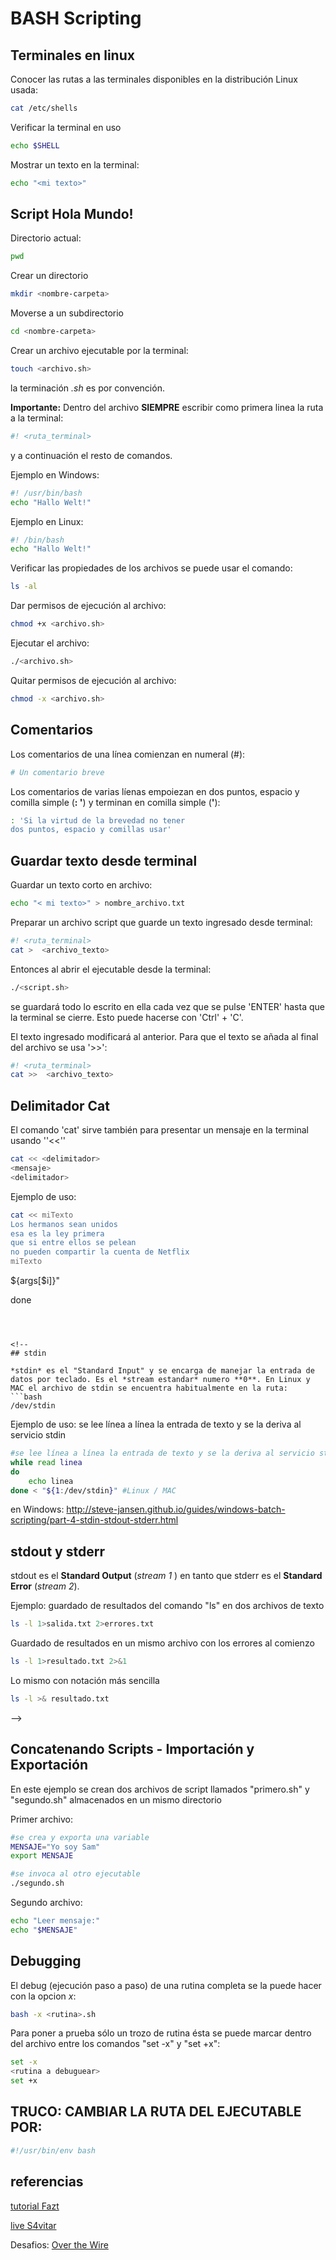 
# BASH Scripting

## Terminales en linux
Conocer las rutas a las terminales disponibles en la distribución Linux usada:
```bash
cat /etc/shells 
```
Verificar la terminal en uso
```bash
echo $SHELL
```
Mostrar un texto en la terminal:
```bash
echo "<mi texto>"
```

## Script Hola Mundo!
Directorio actual:
```bash
pwd
```
Crear un directorio
```bash
mkdir <nombre-carpeta>
```
Moverse a un subdirectorio
```bash
cd <nombre-carpeta>
```
Crear un archivo ejecutable por la terminal:
```bash
touch <archivo.sh>
```
la terminación *.sh* es por convención.

**Importante:** Dentro del archivo **SIEMPRE** escribir como primera linea la ruta a la terminal:
```bash
#! <ruta_terminal>
```
y a continuación el resto de comandos.

Ejemplo en Windows:
```bash
#! /usr/bin/bash
echo "Hallo Welt!"
```
Ejemplo en Linux:
```bash
#! /bin/bash
echo "Hallo Welt!"
```


Verificar las propiedades de los archivos se puede usar el comando:
```bash
ls -al
```
Dar permisos de ejecución al archivo:
```bash
chmod +x <archivo.sh>
``` 
Ejecutar el archivo:
```bash
./<archivo.sh>
```

Quitar permisos de ejecución al archivo:
```bash
chmod -x <archivo.sh>
``` 

## Comentarios
Los comentarios de una línea comienzan en numeral (#):
```bash
# Un comentario breve
```
Los comentarios de varias líenas empoiezan en dos puntos, espacio y comilla simple (**: '**) y terminan en comilla simple (**'**):
```bash
: 'Si la virtud de la brevedad no tener
dos puntos, espacio y comillas usar'
```


## Guardar texto desde terminal
Guardar un texto corto en archivo:
```bash
echo "< mi texto>" > nombre_archivo.txt
```
Preparar un archivo script que guarde un texto ingresado desde terminal:
```bash
#! <ruta_terminal>
cat >  <archivo_texto>
```
Entonces al abrir el ejecutable desde la terminal:
```bash
./<script.sh>
```
se guardará todo lo escrito en ella cada vez que se pulse 'ENTER' hasta que la terminal se cierre. Esto puede hacerse con 'Ctrl' + 'C'.

El texto ingresado modificará al anterior. Para que el texto se añada al final del archivo se usa '>>':
```bash
#! <ruta_terminal>
cat >>  <archivo_texto>
```

## Delimitador Cat

El comando 'cat' sirve también para presentar un mensaje en la terminal usando ''<<''
```bash
cat << <delimitador>
<mensaje>
<delimitador>
``` 
Ejemplo de uso:
```bash
cat << miTexto
Los hermanos sean unidos
esa es la ley primera
que si entre ellos se pelean 
no pueden compartir la cuenta de Netflix
miTexto
``` 

<!-- 
## Variables
Para **recibir un valor ingresado por el usuario** y guardarlo en una variable se usa el comando **read**:
```bash
read <variable>
```

Y para leerlo en pantalla se llama a la variable con el signo \$ adelante:
```bash
echo "$<variable>"
```
Ejemplo: preguntar la edad de usuario
```bash
echo "¿Tu edad?"
read  age
echo "Tienes $age años"
``` 
-->



<!-- 
### Asignaciones de variables


Si se busca asignarle valor a la variable se usa el signo igual:
```bash
<variable>=<valor>  # NO poner espacios vacios 
```
Ejemplos
```bash
texto="Hola"
indice=1
```
 -->

<!-- 
Hay que tener cuidado de no dejar nunca espacios en blanco alrededor del signo **'\='**. 
-->

<!--
 El valor de una variable se puede copiar a otra usando el operador **'\$'**. 
 -->
<!-- 
```bash
variable_2=$variable_1  # copia de valor
```
Ejemplo:
```bash
texto="Hola mundo" 
variable=$texto
``` -->

<!-- 
Si el valor a guardar procede de un comando hay dos opciones para hacerlo: con paréntesis y con comillas inclinadas.

```bash
encontrados=$(<comando_y_opciones>)     # uso parentesis
encontrados=`<comando_y_opciones>`      # uso comillas inclinadas
```

Ejemplo de uso: asignación de lista de ficheros y directorios
```bash
# ejemplo: listar archivos y directorios
encontrados=$(ls -a) # uso parentesis
encontrados=`ls -a` # uso comillas inclinadas
```
 -->

<!-- 
## Operadores Condicionales

Las condiciones se escriben entre corchetes y con las variables precedidas con el signo \$. Algunos operadores relacionales usados son:

|Operador|Descripcion|
|:---:|:---|
| **lt**| menor que (*lesser than*)    |
| **le**| menor o igual (*less or equal*)  |
| **eq**| igual (*equal*)  |
| **ne**| no igual  (*not equal*)  |
| **ge**| mayor o igual (*greater or equal*)   |
| **gt**| mayor que (*greather than*)  |


Ejemplo uso:

```bash
[ $age -le 21 ]
```
Con esta notación hay que tener cuidado de dejar espacios entre los corchetes y los elementos internos.

Una alternativa es el uso del comando ***test***:

```bash
test $age -ne 21  # uso 'test'
```

Para usar los símbolos de asignación habituales de los lenguajes de programación y no requerir el signo \$ se puede escribir el condicional entre ***dos paréntesis*** :

```bash
((age <= 21))        # doble paréntesis
``` 
-->

<!-- 
## Saltos condicionales

### Condicional 'if'

#### if

```bash
if <condicion>
then 
    <accion>
fi
```
Ejemplo uso - corchetes:

```bash
if [ $age -le 21 ]
then 
    echo "A dormir!"
fi
```
Ejemplo alternativo - *test*:
```bash
if test age <= 21
then 
    echo "A dormir!"
fi
```

Ejemplo alternativo - doble paréntesis:
```bash
if ((age <= 21)) 
then 
    echo "A dormir!"
fi
```

#### if - else
```bash
if [ $age -le 21 ]
then 
    echo "A dormir!"
else 
    echo "Adelante caballero"
fi
```

#### if - elif - else

```bash
if [ $age -le 13 ]
then 
    echo "A dormir,  niñato!"
elif [ $age -le 21 ]
then
    echo "A dormir, mozalbete!"
else 
    echo "Adelante caballero"
fi
```

### Case

```bash
#...
case $valor in
    1)                  ## valor == 1
    echo "Opcion 1"
    ;;                  ## escape ("break")
    2)                  ## valor == 2
    echo "Opcion 2"
    ;;                  ## escape ("break")
    *)                  ## otros valores
    echo "Opcion indeterminada"
    ;;
esac
```
 -->

<!-- 


## Bucles

### While
```bash
#IMPORTANTE: no dejar espacios en blanco al hacer asignaciones
numero=1      
while [ $numero -lt 10 ]
do
    echo  $numero
    numero=$(( numero +1 )) #Incremento
done
```


### For
```bash
#IMPORTANTE: no dejar espacios en blanco al definir el rango
for i in {99..109}
do 
    echo $i
done
```
Caso incremento no unitario:
```bash
for i in {99..109..2}
do 
    echo $i
done
```

```bash
for (( i=0; i < 10; i++  ))
do 
    echo $i
done
```
Ruptura del bucle (break)
```bash
for (( i=0; i < 10; i++  ))
do 
    if [ $i -gt 5 ]
    then
        break
    fi
    echo $i
done
```
 -->


<!-- 
## Operadores Logicos

| Simbolo | Operador |
| ----------- | ----------- |
| &&        | AND   |
| \|\|    |  OR    |


en algunos casos se puede usar:

| -o | OR |
 -->

<!-- 

## Operaciones Aritmeticas

Bash soporta expresiones aritméticas 

Numeros enteros
```bash
suma=$(( x+y ))
resta=$(( x-y ))
miltiplicacion=$(( x*y ))
cociente=$(( x/y ))
resto=$(( x%y ))
```
Las operaciones también pueden hacerse sobre variables, leyendo su valor interno:
```bash
incremento=$(1+$variable)
triple=$(3*$variable)
```

Notación equivalente:
```bash
$(expr $x + $y )
$(expr $x - $y )
$(expr $x \* $y )
$(expr $x / $y )
$(expr $x % $y )
```

**Importante:** Bash **NO** soporta operaciones con numeros flotantes por defecto; sin embargo existen paquetes con comandos adicionales para añadir esta funcionalidad. 
-->


<!-- 
## Comparar Strings

Las cadenas de caracteres se pueden comparar haciendo la conversión de sus valores a texto:

```bash
if [ "$input1" = "$input2" ] 
then
    echo "iguales"
else
    echo "distintas"
fi
```
Una alternativa es colocar el condicional entre dobles comillas (**[[]]**)

```bash
if [[ $input1 = $input2 ]] 
then
    echo "iguales"
else
    echo "distintas"
fi
```


## Editar Strings


### Concatenar Strings

Se leen los valores de los strings y se juntan con comillas:
```bash
resultado="$cadena1 $cadena2"
```

### Rebanado *(slicing)*

El rebanado es la selección de un tramo del string que comienza en el índice de inicio indicado y cuya longitud tiene la cantidad de caracteres pedidos. Si no se indica el numero de caracteres el rebanado llegan hasta el final.

```bash
# desde el indice hasta el final
seleccion=${cadena:indice_inicio}     
# sólo N carateres desde el indice
seleccion=${cadena:indice_inicio:nro_caracteres}
```

**Importante:** el primer elemento es el numero cero.


### Reemplazar palabras

Se indican el valor de la palabra y  de su reemplazo con barras adelante:
 
```bash
cadena_editada=${cadena/$palabra/$reemplazo}     
```

### Borrar secuencias

Se puede borrar la secuencia indicada tras la doble barra (**//**)

```bash
cadena_editada=${cadena//$secuencia}     
```

### Convertir a Minúsculas
```bash
texto=${texto,,}            #todo
texto=${texto,,[AEIOU]}     #solo convierte vocales
```
    
### Convertir a Mayúsculas
```bash
texto=${texto^^}          #todo   
texto=${texto^^[aeiou]}   #solo convierte vocales minusculas
```


### Eliminar hasta encontrar caracter

```bash
cadena_editada="${cadena##*<caracter>}"     
```

Ejemplo: extension y nombre de archivo desde ruta
```bash
ruta="/home/usuario/nombre_archivo.txt"
archivo="${ruta##*/}"       # borrado hasta ultima barra
extension="${ruta##*.}"     # borrado hasta último punto
```

### Eliminar a partir del caracter

```bash
cadena_editada="${cadena%<caracter>*}"     
```

Ejemplo: extension y nombre de archivo desde ruta
```bash
ruta="/home/usuario/nombre_archivo.txt"
ruta_padre="${ruta%/*}"     # borrado desde ultima barra
```

 -->





<!-- 
## Declare

A las variables se las puede declarar con propiedades específicas mediante el comando *declare*:
```bash
declare <opción> <variable>
```
Ejemplo: variable de solo lectura
```bash
declare -r <variable>=valor
```
ejemplo aplicado:
```bash
declare -r pwdfile=/etc/passwd
```  
-->



<!-- 


## Arrays

Bash permite crear arrays con numeros y texto. Los valores se rodean entre paréntesis
```bash
<arreglo>=( <elemento1> <elemento2> <elemento3> ...)
```
El primer elemento es el numero 0. Para consultar un elemento:
```bash
${arreglo[indice]}
```
para consultar todos los elementos:
```bash
${arreglo[*]}  
${arreglo[@]}
```
El índice de los elementos se pide con la exclamación (**\!**) adelante del nombre de arreglo
```bash
${!arreglo[*]}
```
en tanto que el conteo de elementos se hace con el numeral (**\#**)
```bash
${#arreglo[*]}
```
El arreglo se puede recorrer con un bucle for facilmente:
```bash
# despliegue del arreglo y lectura de elemento a elemento
for variable in ${arreglo[*]}
do
    echo "$variable"
done
```

Los elementos se pueden eliminar con el comando *unset*:
```bash
unset arreglo[indice]
```
Pueden añadirse nuevos elementos al final:
```bash
arreglo+=(nuevo_elemento)
```
También pueden reemplazarse elementos por simpleasignación:
```bash
arreglo[indice]=valor
``` 
-->


<!-- 
## Funciones

Definir función,sin argumentos:
```bash
function <nombre_funcion>(){
    <rutina>
}
```
Si se necesitan argumentos estos NO se escriben entre los paréntesis sino que se leen de forma numnerada: $1, $2, etc.

```bash
function <nombre_funcion>(){
    <variable_1>=$1
    <variable_2>=$2
    ...
    <rutina>
}
```

LLamar a la función se escribe su nombre, sin paréntesis y con los argumentos necesarios a continuación, separados por espacios:
```bash
<nombre_funcion> <argumento_1> <argumento_1>
```
Las variables internas de las funciones son *globales*, por tanto pueden ser afectadas por rutinas externas. Para evitar problemas las variables se pueden declarar como locales:
```bash
local <variable>
```
 -->



<!-- 

## Check directory

Para revisar si un archivo o carpeta existe se puede usar el comando *test* con las opciones **-d** y **-f**:
```bash
test -f <nombre_fichero>        # verificar archivo
test -d <nombre_directorio>     # verificar carpeta
```


ejemplo de uso: condicionales *if*
```bash
# verificar existencia carpeta
if [ -d $carpeta ] 
then
    echo "$carpeta existe"
fi
# verificar existencia archivo
if [ -f $archivo ]
then
    echo "$archivo existe"
fi
``` 
-->



<!-- 
## Argumentos entrada

Se leen los primeros tres argumentos de entrada del script:
```bash
echo $1 $2 $3 
```
Leer todos los argumentos $\rightarrow$ usar el **arroba**:
```bash
echo $@
```
Contar todos los argumentos dados $\rightarrow$ usar el **numeral**:
```bash
echo $#
```
Cargar todos los argumentos a una lista:
```bash
args=("$@")
```
Cargar el numero de argumentos a una variable:
```bash
n=("$#")
```
Ejemplo: Cargar todos los argumentos a una lista y mostrarlos uno por uno
```bash
#cargar todos los argumentos a una lista:
args=("$@")
n=("$#")

for (( i=0 ; i <n; i++ ))
do
    echo "$i --> ${args[$i]}"
done
``` -->



<!-- 
## stdin

*stdin* es el "Standard Input" y se encarga de manejar la entrada de datos por teclado. Es el *stream estandar* numero **0**. En Linux y MAC el archivo de stdin se encuentra habitualmente en la ruta: 
```bash
/dev/stdin  
```
Ejemplo de uso: se lee línea a línea la entrada de texto y se la deriva al servicio stdin
```bash
#se lee línea a línea la entrada de texto y se la deriva al servicio stdin
while read linea
do 
    echo linea
done < "${1:/dev/stdin}" #Linux / MAC
```
en Windows:
http://steve-jansen.github.io/guides/windows-batch-scripting/part-4-stdin-stdout-stderr.html

## stdout y stderr
stdout es el **Standard Output** (*stream 1* )  en tanto que stderr es el **Standard Error** (*stream 2*). 


Ejemplo: guardado de resultados del comando "ls" en dos archivos de texto
```bash
ls -l 1>salida.txt 2>errores.txt 
```

Guardado de resultados en un mismo archivo con los errores al comienzo 
```bash 
ls -l 1>resultado.txt 2>&1
```
Lo mismo con notación más sencilla
```bash
ls -l >& resultado.txt 
```
 -->

<!-- 
##  PIPEs - Concatenado de comandos

El pipe  permite **concatenar comandos** separados por el signo **\|**. 
```bash
<primer_comando> | <segundo_comando>
```
Ejemplo: contar las filas que arroja el comando ls:
```bash
ls | wc -l  
```

listar archivos del directorio y ordenarlos en base a la columna Nº5:
```bash
ls -l | sort -k5        #orden ascendente
ls -l | sort -k5 -rn    #orden descendente
```
Los pipes pueden usarse dentro de rutinas.
Ejemplo: contar el numero de caracteres de una variable:
```bash
MENSAJE="hola mundo"
echo $MENSAJE | wc -m
``` 
-->



## Concatenando Scripts - Importación y Exportación

En este ejemplo se crean dos archivos de script llamados "primero.sh" y "segundo.sh" almacenados en un mismo directorio

Primer archivo:

```bash
#se crea y exporta una variable
MENSAJE="Yo soy Sam"
export MENSAJE     

#se invoca al otro ejecutable
./segundo.sh
```
Segundo archivo:

```bash
echo "Leer mensaje:"
echo "$MENSAJE"
```

## Debugging

El debug (ejecución paso a paso) de una rutina completa se la puede hacer con la opcion *x*:
```bash
bash -x <rutina>.sh
```
Para poner a prueba sólo un trozo de rutina ésta se puede marcar dentro del archivo entre los comandos "set -x" y "set +x":
```bash
set -x
<rutina a debuguear>
set +x
```




## TRUCO: CAMBIAR LA RUTA DEL EJECUTABLE POR:
```bash
#!/usr/bin/env bash
```




## referencias

[tutorial Fazt](https://www.youtube.com/watch?v=H4ayPYcZEfI)
 
[live S4vitar](https://www.youtube.com/watch?v=RUorAzaDftg&list=PLlb2ZjHtNkpjgtjnZjXHQojIrXd4DxRNg&index=1&t=691s)

Desafios: [Over the Wire](https://overthewire.org/wargames/)